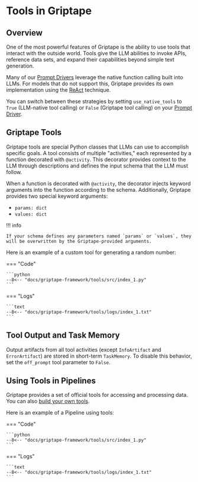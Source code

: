 # Tools in Griptape

## Overview

One of the most powerful features of Griptape is the ability to use tools that interact with the outside world. Tools give the LLM abilities to invoke APIs, reference data sets, and expand their capabilities beyond simple text generation.

Many of our [Prompt Drivers](../drivers/prompt-drivers.md) leverage the native function calling built into LLMs. For models that do not support this, Griptape provides its own implementation using the [ReAct](https://arxiv.org/abs/2210.03629) technique.

You can switch between these strategies by setting `use_native_tools` to `True` (LLM-native tool calling) or `False` (Griptape tool calling) on your [Prompt Driver](../drivers/prompt-drivers.md).

## Griptape Tools

Griptape tools are special Python classes that LLMs can use to accomplish specific goals. A tool consists of multiple "activities," each represented by a function decorated with `@activity`. This decorator provides context to the LLM through descriptions and defines the input schema that the LLM must follow.

When a function is decorated with `@activity`, the decorator injects keyword arguments into the function according to the schema. Additionally, Griptape provides two special keyword arguments:

- `params: dict`
- `values: dict`

!!! info

    If your schema defines any parameters named `params` or `values`, they will be overwritten by the Griptape-provided arguments.

Here is an example of a custom tool for generating a random number:

=== "Code"

    ```python
    --8<-- "docs/griptape-framework/tools/src/index_1.py"
    ```

=== "Logs"

    ```text
    --8<-- "docs/griptape-framework/tools/logs/index_1.txt"
    ```

## Tool Output and Task Memory

Output artifacts from all tool activities (except `InfoArtifact` and `ErrorArtifact`) are stored in short-term `TaskMemory`. To disable this behavior, set the `off_prompt` tool parameter to `False`.

## Using Tools in Pipelines

Griptape provides a set of official tools for accessing and processing data. You can also [build your own tools](./custom-tools/index.md).

Here is an example of a Pipeline using tools:

=== "Code"

    ```python
    --8<-- "docs/griptape-framework/tools/src/index_1.py"
    ```

=== "Logs"

    ```text
    --8<-- "docs/griptape-framework/tools/logs/index_1.txt"
    ```
